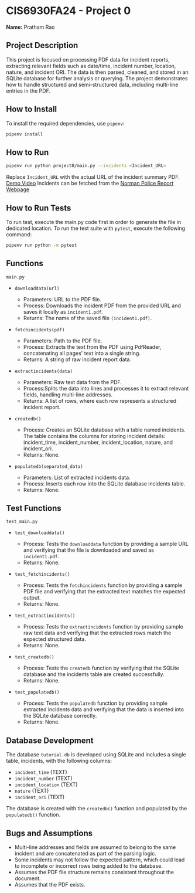 # CIS6930FA24 - Project 0

**Name:** Pratham Rao

## Project Description
This project is focused on processing PDF data for incident reports, extracting relevant fields such as date/time, incident number, location, nature, and incident ORI. The data is then parsed, cleaned, and stored in an SQLite database for further analysis or querying. The project demonstrates how to handle structured and semi-structured data, including multi-line entries in the PDF.

## How to Install
To install the required dependencies, use `pipenv`:

```bash
pipenv install
```

## How to Run
```bash
pipenv run python project0/main.py --incidents <Incident_URL>
```
Replace `Incident_URL` with the actual URL of the incident summary PDF.
[Demo Video](https://github.com/user-attachments/assets/d5fa41f4-091a-44af-b5b2-2873759435ab)
Incidents can be fetched from the [Norman Police Report Webpage](https://www.normanok.gov/public-safety/police-department/crime-prevention-data/department-activity-reports)
## How to Run Tests
To run test, execute the main.py code first in order to generate the file in dedicated location.
To run the test suite with `pytest`, execute the following command:
```bash
pipenv run python -m pytest
```

## Functions
`main.py`
* `downloaddata(url)`
  * Parameters: URL to the PDF file.
  * Process: Downloads the incident PDF from the provided URL and saves it locally as `incident1.pdf`.
  * Returns: The name of the saved file `(incident1.pdf)`.

* `fetchincidents(pdf)`
  * Parameters: Path to the PDF file.
  * Process: Extracts the text from the PDF using PdfReader, concatenating all pages' text into a single string.
  * Returns: A string of raw incident report data.

* `extractincidents(data)`
  * Parameters: Raw text data from the PDF.
  * Process:Splits the data into lines and processes it to extract relevant fields, handling multi-line addresses.
  * Returns: A list of rows, where each row represents a structured incident report.

* `createdb()`
  * Process: Creates an SQLite database with a table named incidents. The table contains the columns for storing incident details: incident_time, incident_number, incident_location, nature, and incident_ori.
  * Returns: None.

* `populatedb(separated_data)`
  * Parameters: List of extracted incidents data.
  * Process: Inserts each row into the SQLite database incidents table.
  * Returns: None.

## Test Functions
`test_main.py`
* `test_downloaddata()`
  * Process: Tests the `downloaddata` function by providing a sample URL and verifying that the file is downloaded and saved as `incident1.pdf`.
  * Returns: None.

* `test_fetchincidents()`
  * Process: Tests the `fetchincidents` function by providing a sample PDF file and verifying that the extracted text matches the expected output.
  * Returns: None.

* `test_extractincidents()`
  * Process: Tests the `extractincidents` function by providing sample raw text data and verifying that the extracted rows match the expected structured data.
  * Returns: None.

* `test_createdb()`
  * Process: Tests the `createdb` function by verifying that the SQLite database and the incidents table are created successfully.
  * Returns: None.

* `test_populatedb()`
  * Process: Tests the `populatedb` function by providing sample extracted incidents data and verifying that the data is inserted into the SQLite database correctly.
  * Returns: None.
  
## Database Development
The database `tutorial.db` is developed using SQLite and includes a single table, incidents, with the following columns:
* `incident_time` (TEXT)
* `incident_number` (TEXT)
* `incident_location` (TEXT)
* `nature` (TEXT)
* `incident_ori` (TEXT)

The database is created with the `createdb()` function and populated by the `populatedb()` function.
## Bugs and Assumptions
* Multi-line addresses and fields are assumed to belong to the same incident and are concatenated as part of the parsing logic.
* Some incidents may not follow the expected pattern, which could lead to incomplete or incorrect rows being added to the database.
* Assumes the PDF file structure remains consistent throughout the document.
* Assumes that the PDF exists.
